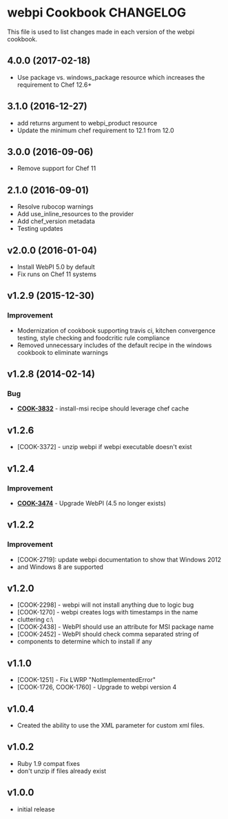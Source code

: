 # webpi Cookbook CHANGELOG
This file is used to list changes made in each version of the webpi cookbook.

## 4.0.0 (2017-02-18)

- Use package vs. windows_package resource which increases the requirement to Chef 12.6+

## 3.1.0 (2016-12-27)

- add returns argument to webpi_product resource
- Update the minimum chef requirement to 12.1 from 12.0

## 3.0.0 (2016-09-06)
- Remove support for Chef 11

## 2.1.0 (2016-09-01)
- Resolve rubocop warnings
- Add use_inline_resources to the provider
- Add chef_version metadata
- Testing updates

## v2.0.0 (2016-01-04)
- Install WebPI 5.0 by default
- Fix runs on Chef 11 systems

## v1.2.9 (2015-12-30)
### Improvement
- Modernization of cookbook supporting travis ci, kitchen convergence testing, style checking and foodcritic rule compliance
- Removed unnecessary includes of the default recipe in the windows cookbook to eliminate warnings

## v1.2.8 (2014-02-14)
### Bug
- **[COOK-3832](https://tickets.chef.io/browse/COOK-3832)** - install-msi recipe should leverage chef cache

## v1.2.6
- [COOK-3372] - unzip webpi if webpi executable doesn't exist

## v1.2.4
### Improvement
- **[COOK-3474](https://tickets.chef.io/browse/COOK-3474)** - Upgrade WebPI (4.5 no longer exists)

## v1.2.2
### Improvement
- [COOK-2719]: update webpi documentation to show that Windows 2012
- and Windows 8 are supported

## v1.2.0
- [COOK-2298] - webpi will not install anything due to logic bug
- [COOK-1270] - webpi creates logs with timestamps in the name
- cluttering c:\
- [COOK-2438] - WebPI should use an attribute for MSI package name
- [COOK-2452] - WebPI should check comma separated string of
- components to determine which to install if any

## v1.1.0
- [COOK-1251] - Fix LWRP "NotImplementedError"
- [COOK-1726, COOK-1760] - Upgrade to webpi version 4

## v1.0.4
- Created the ability to use the XML parameter for custom xml files.

## v1.0.2
- Ruby 1.9 compat fixes
- don't unzip if files already exist

## v1.0.0
- initial release
